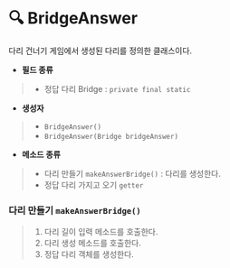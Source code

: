 # 🔍 BridgeAnswer

다리 건너기 게임에서 생성된 다리를 정의한 클래스이다.

* __필드 종류__

> * 정답 다리 Bridge : `private final static`

* __생성자__

> * `BridgeAnswer()`
> * `BridgeAnswer(Bridge bridgeAnswer)`

* __메소드 종류__

> * 다리 만들기 `makeAnswerBridge()` : 다리를 생성한다.
> * 정답 다리 가지고 오기 `getter`

### 다리 만들기 `makeAnswerBridge()`

> 1. 다리 길이 입력 메소드를 호출한다.
> 2. 다리 생성 메소드를 호출한다.
> 3. 정답 다리 객체를 생성한다.

